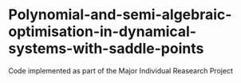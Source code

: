 # Polynomial-and-semi-algebraic-optimisation-in-dynamical-systems-with-saddle-points
Code implemented as part of the Major Individual Reasearch Project
